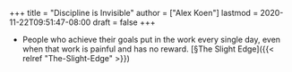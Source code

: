 +++
title = "Discipline is Invisible"
author = ["Alex Koen"]
lastmod = 2020-11-22T09:51:47-08:00
draft = false
+++

-   People who achieve their goals put in the work every single day, even when that work is painful and has no reward. [§The Slight Edge]({{< relref "The-Slight-Edge" >}})
